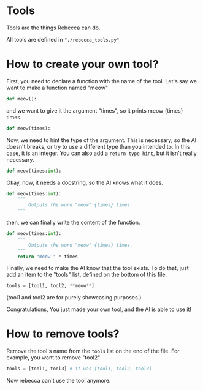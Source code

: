 # Tools

Tools are the things Rebecca can do.

All tools are defined in `"./rebecca_tools.py"`

# How to create your own tool?

First, you need to declare a function with the name of the tool. Let's say we want to make a function named "meow"

```python
def meow():
```

and we want to give it the argument "times", so it prints meow {times} times.

```python
def meow(times):
```

Now, we need to hint the type of the argument. This is necessary, so the AI doesn't breaks, or try to use a different type than you intended to. In this case, it is an integer. You can also add a `return type hint`, but it isn't really necessary.

```python
def meow(times:int):
```

Okay, now, it needs a docstring, so the AI knows what it does.

```python
def meow(times:int):
    """
        Outputs the word "meow" {times} times.
    """
```

then, we can finally write the content of the function.

```python
def meow(times:int):
    """
        Outputs the word "meow" {times} times.
    """
    return "meow " * times
```

Finally, we need to make the AI know that the tool exists.
To do that, just add an item to the "tools" list, defined on the bottom of this file.

```python
tools = [tool1, tool2, **meow**]
```

(tool1 and tool2 are for purely showcasing purposes.)

Congratulations, You just made your own tool, and the AI is able to use it!

# How to remove tools?

Remove the tool's name from the `tools` list on the end of the file.
For example, you want to remove "tool2"
```python
tools = [tool1, tool3] # it was [tool1, tool2, tool3]
```

Now rebecca can't use the tool anymore.